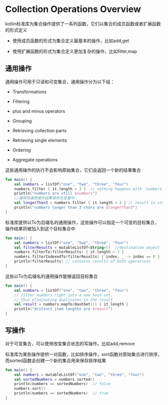 # Collection Operations Overview
kotlin标准库为集合操作提供了一系列函数，它们以集合的成员函数或者扩展函数的形式定义

* 使用成员函数的形式为集合定义最基本的操作，比如add,get

* 使用扩展函数的形式为集合定义更加复杂的操作，比如filter,map

## 通用操作
通用操作可用于只读和可变集合，通用操作分为以下组：

* Transformations

* Filtering

* plus and minus operators

* Grouping

* Retrieving collection parts

* Retrieving single elements

* Ordering

* Aggregate operations

这些通用操作的执行不会影响原始集合，它们会返回一个新的结果集合

```kotlin
fun main() {
    val numbers = listOf("one", "two", "three", "four")  
    numbers.filter { it.length > 3 }  // nothing happens with `numbers`, result is lost
    println("numbers are still $numbers")
    //通常将通用操作结果保存在变量中
    val longerThan3 = numbers.filter { it.length > 3 } // result is stored in `longerThan3`
    println("numbers longer than 3 chars are $longerThan3")
}
```

标准库提供以To为后缀名的通用操作，这些操作可以指定一个可变的目标集合，操作结果将被加入到这个目标集合中

```kotlin
fun main() {
    val numbers = listOf("one", "two", "three", "four")
    val filterResults = mutableListOf<String>()  //destination object
    numbers.filterTo(filterResults) { it.length > 3 }
    numbers.filterIndexedTo(filterResults) { index, _ -> index == 0 }
    println(filterResults) // contains results of both operations
}
```

这些以To为后缀名的通用操作能够返回目标集合

```kotlin
fun main() {
    val numbers = listOf("one", "two", "three", "four")
    // filter numbers right into a new hash set, 
    // thus eliminating duplicates in the result
    val result = numbers.mapTo(HashSet()) { it.length }
    println("distinct item lengths are $result")
}
```

## 写操作
对于可变集合，可以使用改变集合状态的写操作。比如add,remove

标准库为某些操作提供一对函数，比如排序操作，sort函数对原始集合进行排序，而sorted函数会创建一个新的集合用来保存排序结果

```kotlin
fun main() {
    val numbers = mutableListOf("one", "two", "three", "four")
    val sortedNumbers = numbers.sorted()
    println(numbers == sortedNumbers)  // false
    numbers.sort()
    println(numbers == sortedNumbers)  // true
}
```

